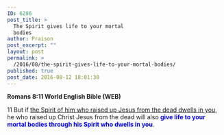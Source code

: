 ```yaml
---
ID: 6286
post_title: >
  The Spirit gives life to your mortal
  bodies
author: Praison
post_excerpt: ""
layout: post
permalink: >
  /2016/08/the-spirit-gives-life-to-your-mortal-bodies/
published: true
post_date: 2016-08-12 18:01:30
---
```

<p class="passage-display"><strong><span class="passage-display-bcv">Romans 8:11
</span><span class="passage-display-version">World English Bible (WEB)</span></strong></p>
<span id="en-WEB-28128" class="text Rom-8-11"><span class="versenum">11 </span>But if <span style="text-decoration: underline;">the Spirit of him who raised up Jesus from the dead dwells in you</span>, he who raised up Christ Jesus from the dead will also <span style="color: #0000ff;"><strong>give life to your mortal bodies through his Spirit who dwells in you</strong></span>.</span>